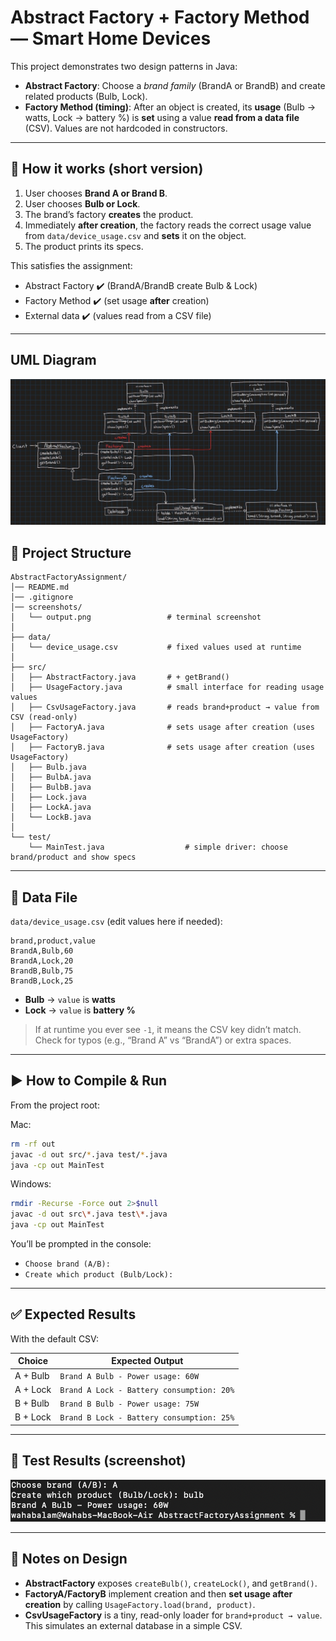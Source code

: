 # Abstract Factory + Factory Method — Smart Home Devices

This project demonstrates two design patterns in Java:

- **Abstract Factory**: Choose a *brand family* (BrandA or BrandB) and create related products (Bulb, Lock).
- **Factory Method (timing)**: After an object is created, its **usage** (Bulb → watts, Lock → battery %) is **set** using a value **read from a data file** (CSV). Values are not hardcoded in constructors.

---

## 🧠 How it works (short version)

1. User chooses **Brand A or Brand B**.
2. User chooses **Bulb or Lock**.
3. The brand’s factory **creates** the product.
4. Immediately **after creation**, the factory reads the correct usage value from `data/device_usage.csv` and **sets** it on the object.
5. The product prints its specs.

This satisfies the assignment:
- Abstract Factory ✔️ (BrandA/BrandB create Bulb & Lock)
- Factory Method ✔️ (set usage **after** creation)
- External data ✔️ (values read from a CSV file)

---

## UML Diagram
![UML Diagram](UMLDiagram.jpg)

## 📂 Project Structure

```
AbstractFactoryAssignment/
│── README.md
│── .gitignore
│── screenshots/
│   └── output.png                 # terminal screenshot
│
├── data/
│   └── device_usage.csv           # fixed values used at runtime
│
├── src/
│   ├── AbstractFactory.java       # + getBrand()
│   ├── UsageFactory.java          # small interface for reading usage values
│   ├── CsvUsageFactory.java       # reads brand+product → value from CSV (read-only)
│   ├── FactoryA.java              # sets usage after creation (uses UsageFactory)
│   ├── FactoryB.java              # sets usage after creation (uses UsageFactory)
│   ├── Bulb.java
│   ├── BulbA.java
│   ├── BulbB.java
│   ├── Lock.java
│   ├── LockA.java
│   └── LockB.java
│
└── test/
    └── MainTest.java                  # simple driver: choose brand/product and show specs
```

---

## 📁 Data File

`data/device_usage.csv` (edit values here if needed):

```
brand,product,value
BrandA,Bulb,60
BrandA,Lock,20
BrandB,Bulb,75
BrandB,Lock,25
```
- **Bulb** → `value` is **watts**
- **Lock** → `value` is **battery %**

> If at runtime you ever see `-1`, it means the CSV key didn’t match. Check for typos (e.g., “Brand A” vs “BrandA”) or extra spaces.

---

## ▶️ How to Compile & Run

From the project root:

Mac:
```bash
rm -rf out
javac -d out src/*.java test/*.java
java -cp out MainTest
```
Windows:
```bash
rmdir -Recurse -Force out 2>$null
javac -d out src\*.java test\*.java
java -cp out MainTest
```


You’ll be prompted in the console:
- `Choose brand (A/B):`
- `Create which product (Bulb/Lock):`

---

## ✅ Expected Results

With the default CSV:

| Choice            | Expected Output                                |
|-------------------|-------------------------------------------------|
| A + Bulb          | `Brand A Bulb - Power usage: 60W`              |
| A + Lock          | `Brand A Lock - Battery consumption: 20%`      |
| B + Bulb          | `Brand B Bulb - Power usage: 75W`              |
| B + Lock          | `Brand B Lock - Battery consumption: 25%`      |

---

## 🧪 Test Results (screenshot)


![Test Output](screenshots/output.png)

---

## 📝 Notes on Design

- **AbstractFactory** exposes `createBulb()`, `createLock()`, and `getBrand()`.
- **FactoryA/FactoryB** implement creation and then **set usage after creation** by calling `UsageFactory.load(brand, product)`.
- **CsvUsageFactory** is a tiny, read-only loader for `brand+product → value`. This simulates an external database in a simple CSV.
